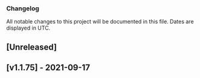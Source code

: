 ### Changelog

All notable changes to this project will be documented in this file. Dates are displayed in UTC.

## [Unreleased]

## [v1.1.75] - 2021-09-17
